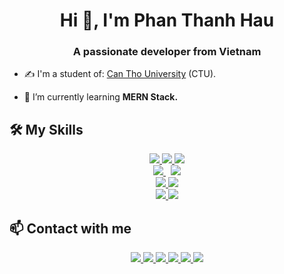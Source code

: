 <h1 align="center">Hi 👋, I'm Phan Thanh Hau</h1>
<h3 align="center">A passionate developer from Vietnam </h3>

- ✍ I'm a student of: [Can Tho University](https://www.ctu.edu.vn/) (CTU).

- 🌱 I’m currently learning **MERN Stack.**




## 🛠️ My Skills
<p align="center">
  <a href="https://www.w3schools.com/html/" alt="HTML" target="_blank">
    <img src="https://img.icons8.com/color/50/000000/html-5--v1.png"/>
  </a> 
  <a href="https://www.w3schools.com/css/default.asp" alt="CSS" target="_blank" >
    <img src="https://img.icons8.com/color/50/000000/css3.png"/>
  </a> 
  <a href="https://www.w3schools.com/js/default.asp" alt="JS" target="_blank" >
    <img src="https://img.icons8.com/color/50/000000/javascript--v1.png"/>
  </a> <br>
  <a href="https://nodejs.org/en/" alt="Nodejs" target="_blank" >
    <img src="https://img.icons8.com/color/50/000000/nodejs.png"/>
  </a> &nbsp;
  <a href="https://www.php.net/" alt="PHP" target="_blank" >
    <img src="https://img.icons8.com/officel/50/000000/php-logo.png"/>
  </a> <br>
  <a href="https://vuejs.org/" alt="Vuejs">
    <img src="https://img.icons8.com/color/50/000000/vue-js.png"/>
  </a>
  <a href="https://reactjs.org/" alt="Reactjs">
    <img src="https://img.icons8.com/color/50/000000/react-native.png"/>
  </a> <br>
  <a href="https://www.mongodb.com/cloud/atlas/lp/try2?utm_source=google&utm_campaign=gs_apac_vietnam_search_core_brand_atlas_desktop&utm_term=mongodb&utm_medium=cpc_paid_search&utm_ad=e&utm_ad_campaign_id=12212624377&adgroup=115749709583&gclid=Cj0KCQiAxoiQBhCRARIsAPsvo-xE54P2Cykq2tjsjOcDmCl_7mCJuGUdhUUxfJrrUbQ5eQx5k-rRJDwaApZBEALw_wcB" alt="MogoDB">
    <img src="https://img.icons8.com/color/50/000000/mongodb.png"/>
  </a>
  <a href="https://www.mysql.com/" alt="MySQL">
    <img src="https://img.icons8.com/color/50/000000/mysql-logo.png"/>
  </a>
</p>

## 📫 Contact with me
<p align="center">
  <a href="https://www.facebook.com/hauhau0301" alt="Facebook" target="_blank">
    <img src="https://img.icons8.com/bubbles/50/000000/facebook-new.png"/>
  </a> 
  <a href="https://github.com/haust0301" alt="Github" target="_blank" >
    <img src="https://img.icons8.com/bubbles/50/000000/github.png"/>
  </a> 
  <a href="https://www.youtube.com/channel/UCvJYMsjATmsdaI9kMRmg1Xw" alt="Youtube channel" target="_blank" >
    <img src="https://img.icons8.com/bubbles/50/000000/youtube-squared.png"/>
  </a>
  <a href="https://www.tiktok.com/@tuitenhau" alt="Tiktok" target="_blank" >
    <img src="https://img.icons8.com/bubbles/50/000000/tiktok.png"/>
  </a>
  <a href="mailto:phanthanhhaust@gmail.com" alt="Email" target="_blank" >
    <img src="https://img.icons8.com/bubbles/50/000000/apple-mail.png"/>
  </a>
  <a href="https://www.instagram.com/_thnh.h/" alt="Email">
    <img src="https://img.icons8.com/bubbles/50/000000/instagram-new--v2.png"/>
  </a>
</p>
